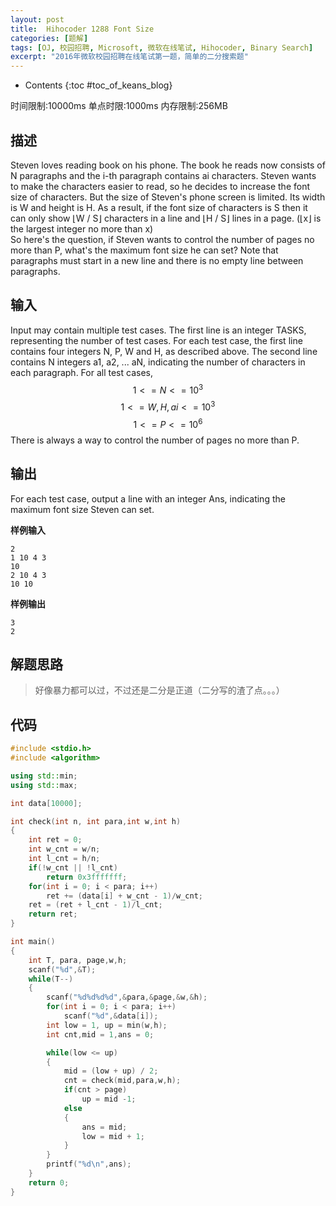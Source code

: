 ```yaml
---
layout: post
title:  Hihocoder 1288 Font Size
categories: [题解]
tags: [OJ, 校园招聘, Microsoft, 微软在线笔试, Hihocoder, Binary Search]
excerpt: "2016年微软校园招聘在线笔试第一题，简单的二分搜索题"
---
```




* Contents
{:toc #toc_of_keans_blog}


时间限制:10000ms
单点时限:1000ms
内存限制:256MB

## 描述

Steven loves reading book on his phone. The book he reads now consists of N paragraphs and the i-th paragraph contains ai characters.
Steven wants to make the characters easier to read, so he decides to increase the font size of characters. But the size of Steven's phone screen is limited. Its width is W and height is H. As a result, if the font size of characters is S then it can only show ⌊W / S⌋ characters in a line and ⌊H / S⌋ lines in a page. (⌊x⌋ is the largest integer no more than x)  
So here's the question, if Steven wants to control the number of pages no more than P, what's the maximum font size he can set? Note that paragraphs must start in a new line and there is no empty line between paragraphs.

## 输入

Input may contain multiple test cases.
The first line is an integer TASKS, representing the number of test cases.
For each test case, the first line contains four integers N, P, W and H, as described above.
The second line contains N integers a1, a2, ... aN, indicating the number of characters in each paragraph.
For all test cases,
  $$1 <= N <= 10^3$$
  $$1 <= W, H, ai <= 10^3$$
  $$1 <= P <= 10^6$$
There is always a way to control the number of pages no more than P.


## 输出

For each test case, output a line with an integer Ans, indicating the maximum font size Steven can set.

**样例输入**


```
2
1 10 4 3
10
2 10 4 3
10 10
```

**样例输出**

```
3
2
```

## 解题思路

> 好像暴力都可以过，不过还是二分是正道（二分写的渣了点。。。）

## 代码

```cpp
#include <stdio.h>
#include <algorithm>

using std::min;
using std::max;

int data[10000];

int check(int n, int para,int w,int h)
{
    int ret = 0;
    int w_cnt = w/n;
    int l_cnt = h/n;
    if(!w_cnt || !l_cnt)
        return 0x3fffffff;
    for(int i = 0; i < para; i++)
        ret += (data[i] + w_cnt - 1)/w_cnt;
    ret = (ret + l_cnt - 1)/l_cnt;
    return ret;
}

int main()
{
    int T, para, page,w,h;
    scanf("%d",&T);
    while(T--)
    {
        scanf("%d%d%d%d",&para,&page,&w,&h);
        for(int i = 0; i < para; i++)
            scanf("%d",&data[i]);
        int low = 1, up = min(w,h);
        int cnt,mid = 1,ans = 0;

        while(low <= up)
        {
            mid = (low + up) / 2;
            cnt = check(mid,para,w,h);
            if(cnt > page)
                up = mid -1;
            else
            {
                ans = mid;
                low = mid + 1;
            }
        }
        printf("%d\n",ans);
    }
    return 0;
}
```
